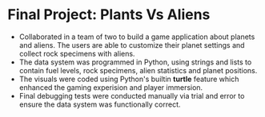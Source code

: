 # Final Project: Plants Vs Aliens
- Collaborated in a team of two to build a game application about planets and aliens. The users are able to customize their planet settings and collect rock specimens with aliens. 
- The data system was programmed in Python, using strings and lists to contain fuel levels, rock specimens, alien statistics and planet positions.
- The visuals were coded using Python's builtin **turtle** feature which enhanced the gaming experision and player immersion.
- Final debugging tests were conducted manually via trial and error to ensure the data system was functionally correct.
